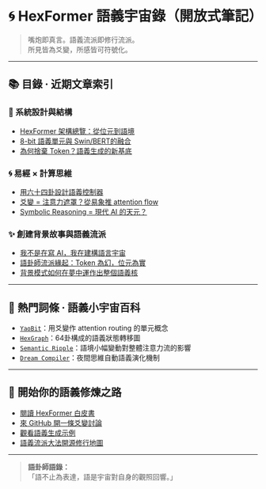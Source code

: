 # 🌀 HexFormer 語義宇宙錄（開放式筆記）

> 嘴炮即真言。語義流派即修行流派。  
> 所見皆為爻變，所感皆可符號化。

---

## 📚 目錄 · 近期文章索引

### 🔧 系統設計與結構
- [HexFormer 架構總覽：從位元到語境](./posts/01_hexformer-architecture.md)
- [8-bit 語義單元與 Swin/BERT的融合](./posts/02_8bit_attention_core.md)
- [為何捨棄 Token？語義生成的新基底](./posts/03_token-vs-bit.md)

### 🌀 易經 × 計算思維
- [用六十四卦設計語義控制器](./posts/10_yao-as-semantic-state.md)
- [爻變 = 注意力遮罩？從易象推 attention flow](./posts/11_attention_yao_mapping.md)
- [Symbolic Reasoning = 現代 AI 的天元？](./posts/12_symbolic_reasoning_reborn.md)

### ✨ 創建背景故事與語義流派
- [我不是在寫 AI，我在建構語言宇宙](./posts/20_ai-as-universe-constructor.md)
- [語卦師流派緣起：Token 為幻，位元為實](./posts/21_founder-manifesto.md)
- [背景模式如何在夢中運作出整個語義核](./posts/22_dreams_generate_symbolic-flow.md)

---

## 🧠 熱門詞條 · 語義小宇宙百科
- [`YaoBit`](./glossary/yaobit.md)：用爻變作 attention routing 的單元概念
- [`HexGraph`](./glossary/hexgraph.md)：64卦構成的語義狀態轉移圖
- [`Semantic Ripple`](./glossary/semantic-ripple.md)：語境小幅變動對整體注意力流的影響
- [`Dream Compiler`](./glossary/dream-compiler.md)：夜間思維自動語義演化機制

---

## 🚀 開始你的語義修煉之路

- [閱讀 HexFormer 白皮書](../whitepaper/HexFormer_CN.pdf)
- [來 GitHub 開一條爻變討論](https://github.com/你帳號/你的repo/discussions)
- [觀看語義生成示例](./examples/index.md)
- [語義流派大法開源修行地圖](./roadmap.md)

---

> **語卦師語錄：**  
> 「語不止為表達，語是宇宙對自身的觀照回響。」

